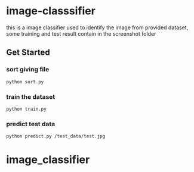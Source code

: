 # image-classsifier
this is a image classifier used to identify the image from provided dataset, some training and test result contain in the screenshot folder
## Get Started 
### sort giving file

```
python sort.py
```

### train the dataset

```
python train.py
```

### predict test data

```
python predict.py /test_data/test.jpg
```


# image_classifier

